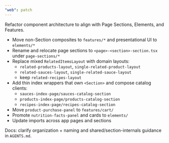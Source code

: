 ```yaml
---
"web": patch
---
```


Refactor component architecture to align with Page Sections, Elements, and Features.

- Move non-Section composites to `features/*` and presentational UI to `elements/*`
- Rename and relocate page sections to `<page>-<section>-section.tsx` under `page-sections/*`
- Replace mixed `RelatedItemsLayout` with domain layouts:
  - `related-products-layout`, `single-related-product-layout`
  - `related-sauces-layout`, `single-related-sauce-layout`
  - keep `related-recipes-layout`
- Add thin index wrappers that own `<Section>` and compose catalog clients:
  - `sauces-index-page/sauces-catalog-section`
  - `products-index-page/products-catalog-section`
  - `recipes-index-page/recipes-catalog-section`
- Move `product-purchase-panel` to `features/cart/`
- Promote `nutrition-facts-panel` and cards to `elements/`
- Update imports across app pages and sections

Docs: clarify organization + naming and shared/section-internals guidance in `AGENTS.md`.
